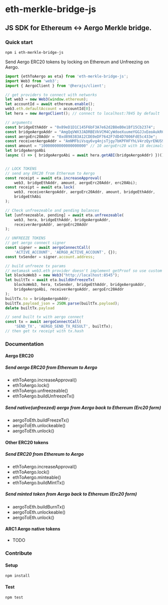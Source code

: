 # eth-merkle-bridge-js  
## JS SDK for Ethereum <-> Aergo Merkle bridge.

### Quick start
```console
npm i eth-merkle-bridge-js
```

Send Aergo ERC20 tokens by locking on Ethereum and Unfreezing on Aergo.
```js
import {ethToAergo as eta} from 'eth-merkle-bridge-js';
import Web3 from 'web3';
import { AergoClient } from '@herajs/client';

// get providers to connect with networks
let web3 = new Web3(window.ethereum);
let accountId = await ethereum.enable();
web3.eth.defaultAccount = accountId[0];
let hera = new AergoClient(); // connect to localhost:7845 by default

// arguments
const bridgeEthAddr = "0x89eD1D1C145F6bF3A7e62d2B8eB0e1Bf15Cb2374";
const bridgeAergoAddr = "AmgQqVWX3JADRBEVkVCM4CyWdoeXuumeYGGJJxEeoAukRC26hxmw";
const aergoErc20Addr = "0xd898383A12CDE0eDF7642F7dD4D7006FdE5c433e";
const receiverAergoAddr = "AmNMFbiVsqy6vg4njsTjgy7bKPFHFYhLV4rzQyrENUS9AM1e3tw5";
const amount = "10000000000000000000" // 10 aergoErc20 with 18 decimals
let bridgeAergoAbi 
(async () => { bridgeAergoAbi = await hera.getABI(bridgeAergoAddr) })();


// LOCK TOKENS
// send any ERC20 from Ethereum to Aergo
const receipt = await eta.increaseApproval(
    web3, bridgeEthAddr, amount, aergoErc20Addr, erc20Abi);
const receipt = await eta.lock(
    web3, receiverAergoAddr, aergoErc20Addr, amount, bridgeEthAddr, 
    bridgeEthAbi
);

// Check unfreezeable and pending balances
let [unfreezeable, pending] = await eta.unfreezeable(
    web3, hera, bridgeEthAddr, bridgeAergoAddr,
    receiverAergoAddr, aergoErc20Addr
);

// UNFREEZE TOKENS
// get aergo connect signer
const signer = await aergoConnectCall(
    'ACTIVE_ACCOUNT', 'AERGO_ACTIVE_ACCOUNT', {});
const txSender = signer.account.address;

// build unfreeze tx params
// metamask web3.eth provider doesn't implement getProof so use custom provider to query
let blockoWeb3 = new Web3("http://localhost:8545");
let builtTx = await eta.buildUnfreezeTx(
    blockoWeb3, hera, txSender, bridgeEthAddr, bridgeAergoAddr,
    bridgeAergoAbi, receiverAergoAddr, aergoErc20Addr
);
builtTx.to = bridgeAergoAddr;
builtTx.payload_json = JSON.parse(builtTx.payload);
delete builtTx.payload

// send built tx with aergo connect
const tx = await aergoConnectCall(
    'SEND_TX', 'AERGO_SEND_TX_RESULT', builtTx);
// then get tx receipt with tx.hash
```

### Documentation
#### Aergo ERC20
##### Send aergo ERC20 from Ethereum to Aergo
- ethToAergo.increaseApproval()
- ethToAergo.lock()
- ethToAergo.unfreezeable()
- ethToAergo.buildUnfreezeTx()

##### Send native(unfreezed) aergo from Aergo back to Ethereum (Erc20 form)
- aergoToEth.buildFreezeTx()
- aergoToEth.unlockeable()
- aergoToEth.unlock()

#### Other ERC20 tokens
##### Send ERC20 from Ethereum to Aergo
- ethToAergo.increaseApproval()
- ethToAergo.lock()
- ethToAergo.minteable()
- ethToAergo.buildMintTx()

##### Send minted token from Aergo back to Ethereum (Erc20 form)
- aergoToEth.buildBurnTx()
- aergoToEth.unlockeable()
- aergoToEth.unlock()

#### ARC1 Aergo native tokens
- TODO

### Contribute

#### Setup
```console
npm install
```
#### Test
```console
npm test
```
